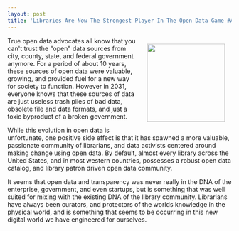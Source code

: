 ```yaml
---
layout: post
title: 'Libraries Are Now The Strongest Player In The Open Data Game #APIDesignFiction'
---
```

<p><img style="padding: 15px;" src="https://s3.amazonaws.com/kinlane-productions/bw-icons/bw-library.png" alt="" width="175" align="right" /></p>
<p>True open data advocates all know that you can't trust the "open" data sources from city, county, state, and federal government anymore. For a period of about 10 years, these sources of open data were valuable, growing, and provided fuel for a new way for society to function. However in 2031, everyone knows that these sources of data are just useless trash piles of bad data, obsolete file and data formats, and just a toxic byproduct of a broken government.</p>
<p>While this evolution in open data is unfortunate, one positive side effect is that it has spawned a more valuable, passionate community of librarians, and data activists centered around making change using open data. By default, almost every library across the United States, and in most western countries, possesses a robust open data catalog, and library patron driven open data community.&nbsp;</p>
<p>It seems that open data and transparency was never really in the DNA of the enterprise, government, and even startups, but is something that was well suited for mixing with the existing DNA of the library community. Librarians have always been curators, and protectors of the worlds knowledge in the physical world, and is something that seems to be occurring in this new digital world we have engineered for ourselves.</p>